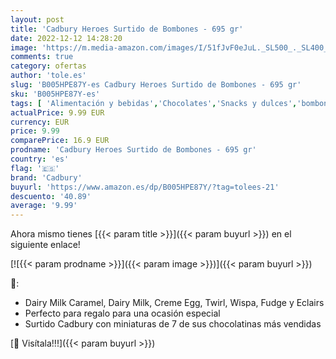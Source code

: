 ```yaml
---
layout: post
title: 'Cadbury Heroes Surtido de Bombones - 695 gr'
date: 2022-12-12 14:28:20
image: 'https://m.media-amazon.com/images/I/51fJvF0eJuL._SL500_._SL400_.jpg'
comments: true
category: ofertas
author: 'tole.es'
slug: 'B005HPE87Y-es Cadbury Heroes Surtido de Bombones - 695 gr'
sku: 'B005HPE87Y-es'
tags: [ 'Alimentación y bebidas','Chocolates','Snacks y dulces','bombones','cadbury','🇪🇸', ]
actualPrice: 9.99 EUR
currency: EUR
price: 9.99
comparePrice: 16.9 EUR
prodname: 'Cadbury Heroes Surtido de Bombones - 695 gr'
country: 'es'
flag: '🇪🇸'
brand: 'Cadbury'
buyurl: 'https://www.amazon.es/dp/B005HPE87Y/?tag=tolees-21'
descuento: '40.89'
average: '9.99'
---
```


Ahora mismo tienes [{{< param title >}}]({{< param buyurl >}}) en el siguiente enlace!

[![{{< param prodname >}}]({{< param image >}})]({{< param buyurl >}})

🔎:

- Dairy Milk Caramel, Dairy Milk, Creme Egg, Twirl, Wispa, Fudge y Eclairs
- Perfecto para regalo para una ocasión especial
- Surtido Cadbury con miniaturas de 7 de sus chocolatinas más vendidas

[🛒 Visítala!!!]({{< param buyurl >}})
